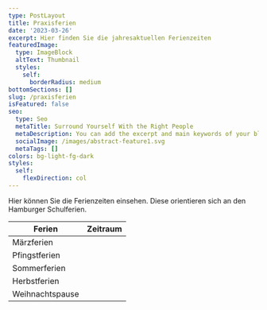 ```yaml
---
type: PostLayout
title: Praxisferien
date: '2023-03-26'
excerpt: Hier finden Sie die jahresaktuellen Ferienzeiten
featuredImage:
  type: ImageBlock
  altText: Thumbnail
  styles:
    self:
      borderRadius: medium
bottomSections: []
slug: /praxisferien
isFeatured: false
seo:
  type: Seo
  metaTitle: Surround Yourself With the Right People
  metaDescription: You can add the excerpt and main keywords of your blog post here.
  socialImage: /images/abstract-feature1.svg
  metaTags: []
colors: bg-light-fg-dark
styles:
  self:
    flexDirection: col
---
```

Hier können Sie die Ferienzeiten einsehen. Diese orientieren sich an den Hamburger Schulferien.

| Ferien          | Zeitraum |
| --------------- | -------- |
| Märzferien      |          |
| Pfingstferien   |          |
| Sommerferien    |          |
| Herbstferien    |          |
| Weihnachtspause |          |

